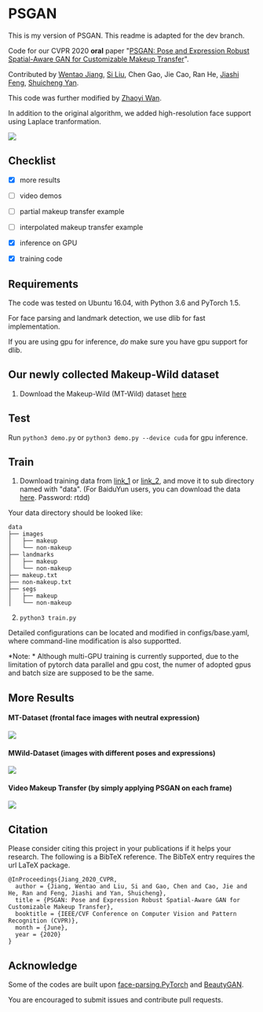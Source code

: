 # PSGAN

This is my version of PSGAN.
This readme is adapted for the dev branch.

Code for our CVPR 2020 **oral** paper "[PSGAN: Pose and Expression Robust Spatial-Aware GAN for Customizable Makeup Transfer](https://arxiv.org/abs/1909.06956)".

Contributed by [Wentao Jiang](https://wtjiang98.github.io), [Si Liu](http://colalab.org/people), Chen Gao, Jie Cao, Ran He, [Jiashi Feng](https://sites.google.com/site/jshfeng/), [Shuicheng Yan](https://www.ece.nus.edu.sg/stfpage/eleyans/).

This code was further modified by [Zhaoyi Wan](https://www.wanzy.me).

In addition to the original algorithm, we added high-resolution face support using Laplace tranformation.

![](psgan_framework.png)


## Checklist
- [x] more results 
- [ ] video demos
- [ ] partial makeup transfer example
- [ ] interpolated makeup transfer example
- [x] inference on GPU
- [x] training code


## Requirements

The code was tested on Ubuntu 16.04, with Python 3.6 and PyTorch 1.5.

For face parsing and landmark detection, we use dlib for fast implementation.

If you are using gpu for inference, *do* make sure you have gpu support for dlib.


## Our newly collected Makeup-Wild dataset

1. Download the Makeup-Wild (MT-Wild) dataset [here](https://buaaeducn-my.sharepoint.com/:u:/g/personal/jiangwentao_buaa_edu_cn/EcRNkF2bFY9AomfMfyd_B2ABUyZ7PtSeYoqFJKJbVvwMHg?e=PScTNw
)

## Test

Run `python3 demo.py` or `python3 demo.py --device cuda` for gpu inference.


## Train
1. Download training data from [link_1](https://buaaeducn-my.sharepoint.com/:u:/g/personal/jiangwentao_buaa_edu_cn/EeqWl5b3gRBNv14pYN0m-LkB0GzGXVUCRapXOjPYGpTfug?e=Mwv5EE) or [link_2](https://1drv.ms/u/s!AgqNJZCiLRDCgaZDG_lZxuSQa6X7UQ),
and move it to sub directory named with "data". (For BaiduYun users, you can download the data [here](https://pan.baidu.com/s/1ZF-DN9PvbBteOSfQodWnyw). Password: rtdd)


Your data directory should be looked like:

```
data
├── images
│   ├── makeup
│   └── non-makeup
├── landmarks
│   ├── makeup
│   └── non-makeup
├── makeup.txt
├── non-makeup.txt
├── segs
│   ├── makeup
│   └── non-makeup
```

2. `python3 train.py`

Detailed configurations can be located and modified in configs/base.yaml, where
command-line modification is also supportted.

*Note: * Although multi-GPU training is currently supported, due to the limitation of pytorch data parallel and gpu cost, the numer of
adopted gpus and batch size are supposed to be the same.

## More Results

#### MT-Dataset (frontal face images with neutral expression)

![](MT-results.png)


#### MWild-Dataset (images with different poses and expressions)

![](MWild-results.png)

#### Video Makeup Transfer (by simply applying PSGAN on each frame)

![](Video_MT.png)

## Citation
Please consider citing this project in your publications if it helps your research. The following is a BibTeX reference. The BibTeX entry requires the url LaTeX package.

~~~
@InProceedings{Jiang_2020_CVPR,
  author = {Jiang, Wentao and Liu, Si and Gao, Chen and Cao, Jie and He, Ran and Feng, Jiashi and Yan, Shuicheng},
  title = {PSGAN: Pose and Expression Robust Spatial-Aware GAN for Customizable Makeup Transfer},
  booktitle = {IEEE/CVF Conference on Computer Vision and Pattern Recognition (CVPR)},
  month = {June},
  year = {2020}
}
~~~

## Acknowledge
Some of the codes are built upon [face-parsing.PyTorch](https://github.com/zllrunning/face-parsing.PyTorch) and [BeautyGAN](https://github.com/wtjiang98/BeautyGAN_pytorch). 

You are encouraged to submit issues and contribute pull requests.
